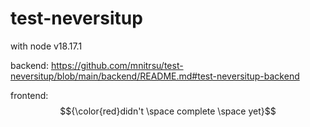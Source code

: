 # test-neversitup

with node v18.17.1

backend:
https://github.com/mnitrsu/test-neversitup/blob/main/backend/README.md#test-neversitup-backend

frontend:
$${\color{red}didn't \space complete \space yet}$$